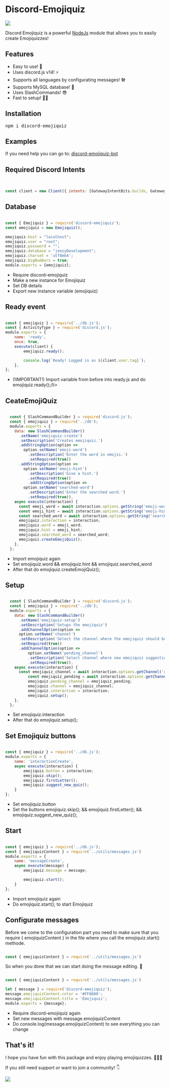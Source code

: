 ﻿# Discord-Emojiquiz
<p>
  <a href="https://discord.gg/ybvMTNHcnq">
<img src="https://camo.githubusercontent.com/e59dea1d9d0632f966c15a10dd746907a3ff03d27b0f074b37d450776290f2ac/68747470733a2f2f696d672e736869656c64732e696f2f62616467652f436861742d436c69636b253230686572652d3732383964393f7374796c653d666f722d7468652d6261646765266c6f676f3d646973636f7264">
</img>
</a>
<br>
<p>Discord Emojiquiz is a powerful <a href="https://nodejs.org/en/">NodeJs</a> module that allows you to easily create Emojiquizzes!</p>
<h2>Features</h2>
<ul>
<li>Easy to use! 🥳</li>
<li>Uses discord.js v14! ⚡</li>
<li>Supports all languages by configurating messages! 🛠</li>
<li>Supports MySQL database! 🔐</li>
<li>Uses SlashCommands! 😎</li>
<li>Fast to setup! 👨‍💻</li>
</ul>
<h2>Installation</h2>
<pre>npm i discord-emojiquiz</pre>
<h2>Examples</h2>
<p>If you need help you can go to: <a href="https://github.com/JeezyDev/discord-emojiquiz-bot">discord-emojiquiz-bot</a></p>
<h2>Required Discord Intents</h2>
<br>

```javascript
const client = new Client({ intents: [GatewayIntentBits.Guilds, GatewayIntentBits.MessageContent, GatewayIntentBits.GuildMessages, GatewayIntentBits.GuildMessageReactions] });
```

<h2>Database</h2> 

 ```javascript

const { Emojiquiz } = require('discord-emojiquiz');
const emojiquiz = new Emojiquiz();

emojiquiz.host = "localhost";
emojiquiz.user = "root";
emojiquiz.password = "";
emojiquiz.database = "jeezyDevelopment";
emojiquiz.charset = 'utf8mb4';
emojiquiz.bigNumbers = true;
module.exports = {emojiquiz};

```

<ul>
  <li>Require discord-emojiquiz</li>
  <li>Make a new instance for Emojiquiz</li>
  <li>Set DB details</li>
  <li>Export new instance variable (emojiquiz)</li>
</ul>

<h2>Ready event</h2>

```javascript

const { emojiquiz } = require('../db.js');
const { ActivityType } = require('discord.js');
module.exports = {
	name: 'ready',
	once: true,
	execute(client) {
		emojiquiz.ready();

		console.log(`Ready! Logged in as ${client.user.tag}`);
	},
};

```

<ul>
  <li>(!IMPORTANT!) Import variable from before into ready.js and do emojiquiz.ready();/li>
</ul>

<h2>CeateEmojiQuiz</h2>

```javascript

  const { SlashCommandBuilder } = require('discord.js');
  const { emojiquiz } = require('../db');
  module.exports = {
    data: new SlashCommandBuilder()
      .setName('emojiquiz-create')
      .setDescription('Creates emojiquiz.')
      .addStringOption(option =>
        option.setName('emoji-word')
          .setDescription('Enter the word in emojis.')
          .setRequired(true))
      .addStringOption(option =>
        option.setName('emoji-hint')
          .setDescription('Give a hint.')
          .setRequired(true))
          .addStringOption(option =>
        option.setName('searched-word')
          .setDescription('Enter the searched word.')
          .setRequired(true)),
    async execute(interaction) {
      const emoji_word = await interaction.options.getString('emoji-word');
      const emoji_hint = await interaction.options.getString('emoji-hint');
      const searched_word = await interaction.options.getString('searched-word');
      emojiquiz.interaction = interaction;
      emojiquiz.word = emoji_word;
      emojiquiz.hint = emoji_hint;
      emojiquiz.searched_word = searched_word;
      emojiquiz.createEmojiQuiz();
    },
  };

```

<ul>
  <li>Import emojiquiz again</li>
  <li>Set emojiquiz.word && emojiquiz.hint && emojiquiz.searched_word</li>
  <li>After that do emojiquiz.createEmojiQuiz();
</ul>

<h2>Setup</h2>

```javascript

  const { SlashCommandBuilder } = require('discord.js');
  const { emojiquiz } = require('../db');
  module.exports = {
    data: new SlashCommandBuilder()
      .setName('emojiquiz-setup')
      .setDescription('Setups the emojiquiz')
      .addChannelOption(option =>
      option.setName('channel')
      .setDescription('Select the channel where the emojiquiz should be sent to.')
      .setRequired(true))
      .addChannelOption(option =>
          option.setName('pending_channel')
          .setDescription('Select channel where new emojiquiz suggestion should be sent to.')
          .setRequired(true)),
    async execute(interaction) {
      const emojiquiz_channel = await interaction.options.getChannel('channel');
          const emojiquiz_pending = await interaction.options.getChannel('pending_channel');
          emojiquiz.pending_channel = emojiquiz_pending;
          emojiquiz.channel = emojiquiz_channel;
          emojiquiz.interaction = interaction;
          emojiquiz.setup();
    },
  };

```

<ul>
  <li>Set emojiquiz.interaction</li>
  <li>After that do emojiquiz.setup();</li>
</ul>

<h2>Set Emojiquiz buttons</h2>

```javascript

const { emojiquiz } = require('../db.js');
module.exports = {
	name: 'interactionCreate',
	async execute(interaction) { 
        emojiquiz.button = interaction;
        emojiquiz.skip();
        emojiquiz.firstLetter();
        emojiquiz.suggest_new_quiz();
    }
};

```

<ul>
  <li>Set emojiquiz.button</li>
  <li>Set the buttons emojiquiz.skip(); && emojiquiz.firstLetter(); && emojiquiz.suggest_new_quiz();
</ul>

<h2>Start</h2>

```javascript

const { emojiquiz } = require('../db.js');
const { emojiquizContent } = require('../utils/messages.js')
module.exports = {
	name: 'messageCreate',
	async execute(message) { 
        emojiquiz.message = message;

        emojiquiz.start();
    }
};

```

<ul>
  <li>Import emojiquiz again</li>
  <li>Do emojiquiz.start(); to start Emojiquiz</li>
</ul>

<h2>Configurate messages</h2>

<p>Before we come to the configuration part you need to make sure that you require { emojiquizContent } in the file where 
you call the emojiquiz.start() methode.
</p>

```javascript

const { emojiquizContent } = require('../utils/messages.js')


```
<p>So when you done that we can start doing the message editing. 🥳</p>

```javascript

const { emojiquizContent } = require('../utils/messages.js')

let { message } = require('discord-emojiquiz');
message.emojiquizContent.color = '#FF8800';
message.emojiquizContent.title = 'Emojiquiz';
module.exports = {message};

```

<ul>
  <li>Require discord-emojiquiz again</li>
  <li>Set new messages with message.emojiquizContent</li>
  <li>Do console.log(message.emojiquizContent) to see everything you can change</li>
</ul>

<h2>That's it!</h2>
<p>I hope you have fun with this package and enjoy playing emojiquizzes. 🤳🥳😎
<p>If you still need support or want to join a community! 👇</p>
  <a href="https://discord.gg/ybvMTNHcnq">
<img src="https://camo.githubusercontent.com/e59dea1d9d0632f966c15a10dd746907a3ff03d27b0f074b37d450776290f2ac/68747470733a2f2f696d672e736869656c64732e696f2f62616467652f436861742d436c69636b253230686572652d3732383964393f7374796c653d666f722d7468652d6261646765266c6f676f3d646973636f7264">
</img>
</a>
